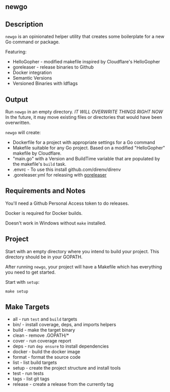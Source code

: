 ## newgo

## Description

`newgo` is an opinionated helper utility that creates some boilerplate for a new Go command or package.

Featuring:

- HelloGopher - modified makefile inspired by Cloudflare's HelloGopher
- goreleaser - release binaries to Github
- Docker integration
- Semantic Versions
- Versioned Binaries with ldflags

## Output

Run `newgo` in an empty directory.  *IT WILL OVERWRITE THINGS RIGHT NOW*  In the future, it may move existing files or directories that would have been overwritten.

`newgo` will create:

- Dockerfile for a project with appropriate settings for a Go command
- Makefile suitable for any Go project.  Based on a modified "HelloGopher" makefile by Cloudflare.
- "main.go" with a Version and BuildTime variable that are populated by the makefile's `build` task.
- .envrc - To use this install github.com/direnv/direnv
- .goreleaser.yml for releasing with [goreleaser](https://github.com/goreleaser/goreleaser)


## Requirements and Notes

You'll need a Github Personal Access token to do releases.

Docker is required for Docker builds.

Doesn't work in Windows without `make` installed.

## Project

Start with an empty directory where you intend to build your project.  This directory should be in your GOPATH.

After running `newgo`, your project will have a Makefile which has everything you need to get started.  

Start with `setup`:

```
make setup
```


## Make Targets

- all - run `test` and `build` targets
- bin/ - install coverage, deps, and imports helpers
- build - make the target binary
- clean - remove .GOPATH/*
- cover - run coverage report
- deps - run `dep ensure` to install dependencies
- docker - build the docker image
- format - format the source code
- list - list build targets
- setup - create the project structure and install tools
- test  - run tests
- tags - list git tags
- release - create a release from the currently tag
